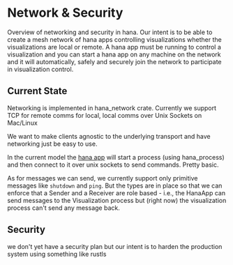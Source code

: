# Network & Security
Overview of networking and security in hana. Our intent is to be able to create a mesh network of hana apps controlling visualizations whether the visualizations are local or remote. A hana app must be running to control a visualization and you can start a hana app on any machine on the network and it will automatically, safely and securely join the network to participate in visualization control.

## Current State
Networking is implemented in hana_network crate. Currently we support TCP for remote comms for local, local comms over Unix Sockets on Mac/Linux

We want to make clients agnostic to the underlying transport and have networking just be easy to use.

In the current model the [hana app](./application.md) will start a process (using hana_process) and then connect to it over unix sockets to send commands. Pretty basic.

As for messages we can send, we currently support only primitive messages like `shutdown` and `ping`. But the types are in place so that we can enforce that a Sender and a Receiver are role based - i.e., the HanaApp can send messages to the Visualization process but (right now) the visualization process can't send any message back.

## Security
we don't yet have a security plan but our intent is to harden the production system using something like rustls
